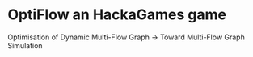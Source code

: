 # OptiFlow an HackaGames game

Optimisation of Dynamic Multi-Flow Graph -> Toward Multi-Flow Graph Simulation

